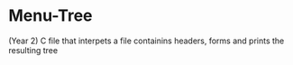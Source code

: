 # Menu-Tree
(Year 2) C file that interpets a file containins headers, forms and prints the resulting tree
